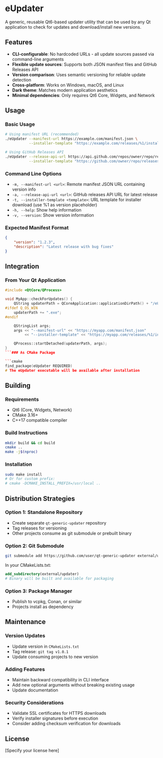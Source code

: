 # eUpdater

A generic, reusable Qt6-based updater utility that can be used by any Qt application to check for updates and download/install new versions.

## Features

- **CLI-configurable**: No hardcoded URLs - all update sources passed via command-line arguments
- **Flexible update sources**: Supports both JSON manifest files and GitHub Releases API
- **Version comparison**: Uses semantic versioning for reliable update detection
- **Cross-platform**: Works on Windows, macOS, and Linux
- **Dark theme**: Matches modern application aesthetics
- **Minimal dependencies**: Only requires Qt6 Core, Widgets, and Network

## Usage

### Basic Usage

```bash
# Using manifest URL (recommended)
./eUpdater --manifest-url https://example.com/manifest.json \
           --installer-template "https://example.com/releases/%1/installer-%1.exe"

# Using GitHub Releases API
./eUpdater --release-api-url https://api.github.com/repos/owner/repo/releases/latest \
           --installer-template "https://github.com/owner/repo/releases/download/%1/installer-%1.exe"
```

### Command Line Options

- `-m, --manifest-url <url>`: Remote manifest JSON URL containing version info
- `-a, --release-api-url <url>`: GitHub releases API URL for latest release
- `-t, --installer-template <template>`: URL template for installer download (use %1 as version placeholder)
- `-h, --help`: Show help information
- `-v, --version`: Show version information

### Expected Manifest Format

```json
{
	"version": "1.2.3",
	"description": "Latest release with bug fixes"
}
```

## Integration

### From Your Qt Application

````cpp
#include <QtCore/QProcess>

void MyApp::checkForUpdates() {
    QString updaterPath = QCoreApplication::applicationDirPath() + "/eUpdater";
#ifdef Q_OS_WIN
    updaterPath += ".exe";
#endif

    QStringList args;
    args << "--manifest-url" << "https://myapp.com/manifest.json"
         << "--installer-template" << "https://myapp.com/releases/%1/installer-%1.exe";

    QProcess::startDetached(updaterPath, args);
}
```### As CMake Package

```cmake
find_package(eUpdater REQUIRED)
# The eUpdater executable will be available after installation
````

## Building

### Requirements

- Qt6 (Core, Widgets, Network)
- CMake 3.16+
- C++17 compatible compiler

### Build Instructions

```bash
mkdir build && cd build
cmake ..
make -j$(nproc)
```

### Installation

```bash
sudo make install
# Or for custom prefix:
# cmake -DCMAKE_INSTALL_PREFIX=/usr/local ..
```

## Distribution Strategies

### Option 1: Standalone Repository

- Create separate `qt-generic-updater` repository
- Tag releases for versioning
- Other projects consume as git submodule or prebuilt binary

### Option 2: Git Submodule

```bash
git submodule add https://github.com/user/qt-generic-updater external/updater
```

In your CMakeLists.txt:

```cmake
add_subdirectory(external/updater)
# Binary will be built and available for packaging
```

### Option 3: Package Manager

- Publish to vcpkg, Conan, or similar
- Projects install as dependency

## Maintenance

### Version Updates

- Update version in `CMakeLists.txt`
- Tag release: `git tag v1.0.1`
- Update consuming projects to new version

### Adding Features

- Maintain backward compatibility in CLI interface
- Add new optional arguments without breaking existing usage
- Update documentation

### Security Considerations

- Validate SSL certificates for HTTPS downloads
- Verify installer signatures before execution
- Consider adding checksum verification for downloads

## License

[Specify your license here]
